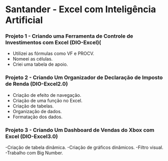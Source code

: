 # Santander - Excel com Inteligência Artificial

<h3>Projeto 1 - Criando uma Ferramenta de Controle de Investimentos com Excel (DIO-Excel)(</h3>

- Utilizei as fórmulas como VF e PROCV.
- Nomeei as células.
- Criei uma tabela de apoio.

<h3>Projeto 2 - Criando Um Organizador de Declaração de Imposto de Renda (DIO-Excel2.0)</h3>

- Criação de efeito de navegação.
- Criação de uma função no Excel.
- Criação de tabelas.
- Organização de dados.
- Formatação dos dados.

<h3>Projeto 3 - Criando Um Dashboard de Vendas do Xbox com Excel (DIO-Excel3.0)</h3>

-Criação de tabela dinâmica.
-Criação de gráficos dinâmicos.
-Filtro visual.
-Trabalho com Big Number.

